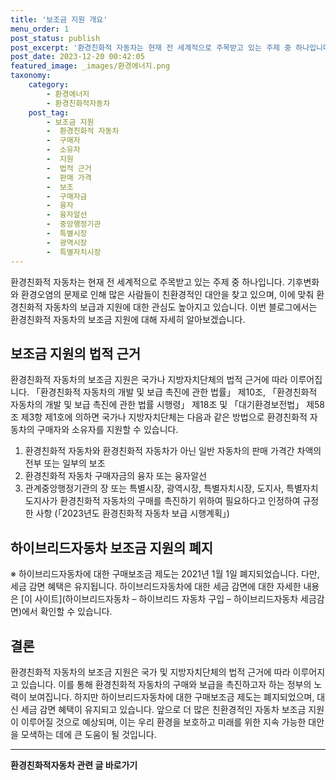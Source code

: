 ```yaml
---
title: '보조금 지원 개요'
menu_order: 1
post_status: publish
post_excerpt: '환경친화적 자동차는 현재 전 세계적으로 주목받고 있는 주제 중 하나입니다. 기후변화와 환경오염의 문제로 인해 많은 사람들이 친환경적인 대안을 찾고 있으며, 이에 맞춰 환경친화적 자동차의 보급과 지원에 대한 관심도 높아지고 있습니다. 이번 블로그에서는 환경친화적 자동차의 보조금 지원에 대해 자세히 알아보겠습니다.'
post_date: 2023-12-20 00:42:05
featured_image: _images/환경에너지.png
taxonomy:
    category:
        - 환경에너지
        - 환경친화적자동차
    post_tag:
        - 보조금 지원
        -  환경친화적 자동차
        -  구매자
        -  소유자
        -  지원
        -  법적 근거
        -  판매 가격
        -  보조
        -  구매자금
        -  융자
        -  융자알선
        -  중앙행정기관
        -  특별시장
        -  광역시장
        -  특별자치시장
---
```



환경친화적 자동차는 현재 전 세계적으로 주목받고 있는 주제 중 하나입니다. 기후변화와 환경오염의 문제로 인해 많은 사람들이 친환경적인 대안을 찾고 있으며, 이에 맞춰 환경친화적 자동차의 보급과 지원에 대한 관심도 높아지고 있습니다. 이번 블로그에서는 환경친화적 자동차의 보조금 지원에 대해 자세히 알아보겠습니다.

## 보조금 지원의 법적 근거

환경친화적 자동차의 보조금 지원은 국가나 지방자치단체의 법적 근거에 따라 이루어집니다. 「환경친화적 자동차의 개발 및 보급 촉진에 관한 법률」 제10조, 「환경친화적 자동차의 개발 및 보급 촉진에 관한 법률 시행령」 제18조 및 「대기환경보전법」 제58조 제3항 제1호에 의하면 국가나 지방자치단체는 다음과 같은 방법으로 환경친화적 자동차의 구매자와 소유자를 지원할 수 있습니다.

1. 환경친화적 자동차와 환경친화적 자동차가 아닌 일반 자동차의 판매 가격간 차액의 전부 또는 일부의 보조
2. 환경친화적 자동차 구매자금의 융자 또는 융자알선
3. 관계중앙행정기관의 장 또는 특별시장, 광역시장, 특별자치시장, 도지사, 특별자치도지사가 환경친화적 자동차의 구매를 촉진하기 위하여 필요하다고 인정하여 규정한 사항 (「2023년도 환경친화적 자동차 보급 시행계획」)

## 하이브리드자동차 보조금 지원의 폐지

※ 하이브리드자동차에 대한 구매보조금 제도는 2021년 1월 1일 폐지되었습니다. 다만, 세금 감면 혜택은 유지됩니다. 하이브리드자동차에 대한 세금 감면에 대한 자세한 내용은 [이 사이트](하이브리드자동차 – 하이브리드 자동차 구입 – 하이브리드자동차 세금감면)에서 확인할 수 있습니다.

## 결론

환경친화적 자동차의 보조금 지원은 국가 및 지방자치단체의 법적 근거에 따라 이루어지고 있습니다. 이를 통해 환경친화적 자동차의 구매와 보급을 촉진하고자 하는 정부의 노력이 보여집니다. 하지만 하이브리드자동차에 대한 구매보조금 제도는 폐지되었으며, 대신 세금 감면 혜택이 유지되고 있습니다. 앞으로 더 많은 친환경적인 자동차 보조금 지원이 이루어질 것으로 예상되며, 이는 우리 환경을 보호하고 미래를 위한 지속 가능한 대안을 모색하는 데에 큰 도움이 될 것입니다. 


<!-- wp:separator -->
<hr class="wp-block-separator has-alpha-channel-opacity"/>
<!-- /wp:separator -->

<!-- wp:group {"backgroundColor":"base","layout":{"type":"constrained"}} -->
<div class="wp-block-group has-base-background-color has-background"><!-- wp:paragraph {"align":"center","fontSize":"medium"} -->
<p class="has-text-align-center has-large-font-size"><strong>환경친화적자동차 관련 글 바로가기</strong></p>
<!-- /wp:paragraph -->


<!-- wp:latest-posts
{"categories":[{"id":36367,"count":19,"description":"","link":"https://uknowlaw.com/category/%ed%99%98%ea%b2%bd%ec%b9%9c%ed%99%94%ec%a0%81%ec%9e%90%eb%8f%99%ec%b0%a8/","name":"환경친화적자동차","slug":"환경친화적자동차","taxonomy":"category","parent":0,"meta":[],"_links":{"self":[{"href":"https://uknowlaw.com/wp-json/wp/v2/categories/36367"}],"collection":[{"href":"https://uknowlaw.com/wp-json/wp/v2/categories"}],"about":[{"href":"https://uknowlaw.com/wp-json/wp/v2/taxonomies/category"}],"wp:post_type":[{"href":"https://uknowlaw.com/wp-json/wp/v2/posts?categories=36367"}],"curies":[{"name":"wp","href":"https://api.w.org/{rel}","templated":true}]}}],"postsToShow":100,"excerptLength":28,"postLayout":"grid","columns":2,"featuredImageAlign":"left","featuredImageSizeSlug":"large","fontSize":"small"} /--></div>
<!-- /wp:group -->